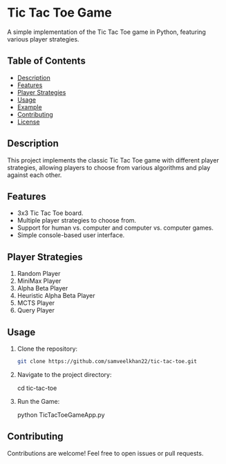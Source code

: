# Tic Tac Toe Game

A simple implementation of the Tic Tac Toe game in Python, featuring various player strategies.

## Table of Contents

- [Description](#description)
- [Features](#features)
- [Player Strategies](#player-strategies)
- [Usage](#usage)
- [Example](#example)
- [Contributing](#contributing)
- [License](#license)

## Description

This project implements the classic Tic Tac Toe game with different player strategies, allowing players to choose from various algorithms and play against each other.

## Features

- 3x3 Tic Tac Toe board.
- Multiple player strategies to choose from.
- Support for human vs. computer and computer vs. computer games.
- Simple console-based user interface.

## Player Strategies

1. Random Player
2. MiniMax Player
3. Alpha Beta Player
4. Heuristic Alpha Beta Player
5. MCTS Player
6. Query Player

## Usage

1. Clone the repository:

   ```bash
   git clone https://github.com/samveelkhan22/tic-tac-toe.git

2. Navigate to the project directory:

   cd tic-tac-toe

3. Run the Game:

    python TicTacToeGameApp.py

## Contributing
Contributions are welcome! Feel free to open issues or pull requests.
